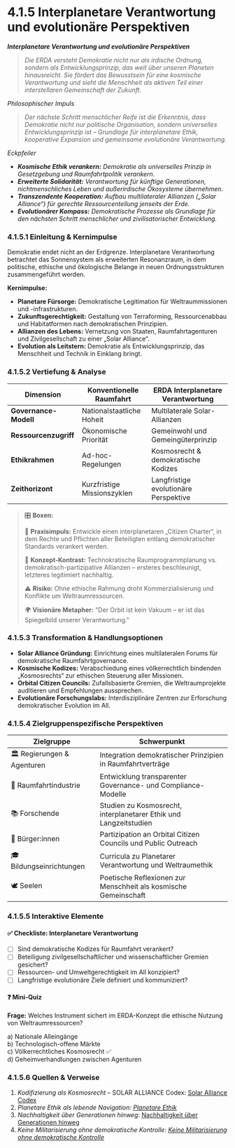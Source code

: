 # 4.1.5 Interplanetare Verantwortung und evolutionäre Perspektiven

_**Interplanetare Verantwortung und evolutionäre Perspektiven**_

> _Die ERDA versteht Demokratie nicht nur als irdische Ordnung, sondern als Entwicklungsprinzip, das weit über unseren Planeten hinausreicht. Sie fördert das Bewusstsein für eine kosmische Verantwortung und sieht die Menschheit als aktiven Teil einer interstellaren Gemeinschaft der Zukunft._

_Philosophischer Impuls_

> _Der nächste Schritt menschlicher Reife ist die Erkenntnis, dass Demokratie nicht nur politische Organisation, sondern universelles Entwicklungsprinzip ist – Grundlage für interplanetare Ethik, kooperative Expansion und gemeinsame evolutionäre Verantwortung._

_Eckpfeiler_

* _**Kosmische Ethik verankern:** Demokratie als universelles Prinzip in Gesetzgebung und Raumfahrtpolitik verankern._
* _**Erweiterte Solidarität:** Verantwortung für künftige Generationen, nichtmenschliches Leben und außerirdische Ökosysteme übernehmen._
* _**Transzendente Kooperation:** Aufbau multilateraler Allianzen („Solar Alliance“) für gerechte Ressourcenteilung jenseits der Erde._
* _**Evolutionärer Kompass:** Demokratische Prozesse als Grundlage für den nächsten Schritt menschlicher und zivilisatorischer Entwicklung._

### 4.1.5.1 Einleitung & Kernimpulse

Demokratie endet nicht an der Erdgrenze. Interplanetare Verantwortung betrachtet das Sonnensystem als erweiterten Resonanzraum, in dem politische, ethische und ökologische Belange in neuen Ordnungsstrukturen zusammengeführt werden.

**Kernimpulse:**

* **Planetare Fürsorge:** Demokratische Legitimation für Weltraummissionen und -infrastrukturen.
* **Zukunftsgerechtigkeit:** Gestaltung von Terraforming, Ressourcenabbau und Habitatformen nach demokratischen Prinzipien.
* **Allianzen des Lebens:** Vernetzung von Staaten, Raumfahrtagenturen und Zivilgesellschaft zu einer „Solar Alliance“.
* **Evolution als Leitstern:** Demokratie als Entwicklungsprinzip, das Menschheit und Technik in Einklang bringt.

### 4.1.5.2 Vertiefung & Analyse

| Dimension             | Konventionelle Raumfahrt    | ERDA Interplanetare Verantwortung     |
| --------------------- | --------------------------- | ------------------------------------- |
| **Governance-Modell** | Nationalstaatliche Hoheit   | Multilaterale Solar-Allianzen         |
| **Ressourcenzugriff** | Ökonomische Priorität       | Gemeinwohl und Gemeingüterprinzip     |
| **Ethikrahmen**       | Ad-hoc-Regelungen           | Kosmosrecht & demokratische Kodizes   |
| **Zeithorizont**      | Kurzfristige Missionszyklen | Langfristige evolutionäre Perspektive |

> 🎛️ **Boxen:**
>
> 📌 **Praxisimpuls:** Entwickle einen interplanetaren „Citizen Charter“, in dem Rechte und Pflichten aller Beteiligten entlang demokratischer Standards verankert werden.
>
> 🧠 **Konzept-Kontrast:** Technokratische Raumprogrammplanung vs. demokratisch-partizipative Allianzen – ersteres beschleunigt, letzteres legitimiert nachhaltig.
>
> ⚠️ **Risiko:** Ohne ethische Rahmung droht Kommerzialisierung und Konflikte um Weltraumressourcen.
>
> 🌍 **Visionäre Metapher:** "Der Orbit ist kein Vakuum – er ist das Spiegelbild unserer Verantwortung."

### 4.1.5.3 Transformation & Handlungsoptionen

* **Solar Alliance Gründung:** Einrichtung eines multilateralen Forums für demokratische Raumfahrtgovernance.
* **Kosmische Kodizes:** Verabschiedung eines völkerrechtlich bindenden „Kosmosrechts“ zur ethischen Steuerung aller Missionen.
* **Orbital Citizen Councils:** Zufallsbasierte Gremien, die Weltraumprojekte auditieren und Empfehlungen aussprechen.
* **Evolutionäre Forschungslabs:** Interdisziplinäre Zentren zur Erforschung demokratischer Evolution im All.

### 4.1.5.4 Zielgruppenspezifische Perspektiven

| Zielgruppe                  | Schwerpunkt                                                       |
| --------------------------- | ----------------------------------------------------------------- |
| 🏛️ Regierungen & Agenturen | Integration demokratischer Prinzipien in Raumfahrtverträge        |
| 🚀 Raumfahrtindustrie       | Entwicklung transparenter Governance- und Compliance-Modelle      |
| 📚 Forschende               | Studien zu Kosmosrecht, interplanetarer Ethik und Langzeitstudien |
| 🧍 Bürger:innen             | Partizipation an Orbital Citizen Councils und Public Outreach     |
| 🎓 Bildungseinrichtungen    | Curricula zu Planetarer Verantwortung und Weltraumethik           |
| 🕊️ Seelen                  | Poetische Reflexionen zur Menschheit als kosmische Gemeinschaft   |

### 4.1.5.5 Interaktive Elemente

#### ✅ Checkliste: Interplanetare Verantwortung

* [ ] Sind demokratische Kodizes für Raumfahrt verankert?
* [ ] Beteiligung zivilgesellschaftlicher und wissenschaftlicher Gremien gesichert?
* [ ] Ressourcen- und Umweltgerechtigkeit im All konzipiert?
* [ ] Langfristige evolutionäre Ziele definiert und kommuniziert?

#### ❓ Mini-Quiz

**Frage:** Welches Instrument sichert im ERDA-Konzept die ethische Nutzung von Weltraumressourcen?

a) Nationale Alleingänge\
b) Technologisch-offene Märkte\
c) Völkerrechtliches Kosmosrecht ✅\
d) Geheimverhandlungen zwischen Agenturen

### 4.1.5.6 Quellen & Verweise

1. _Kodifizierung als Kosmosrecht_ – SOLAR ALLIANCE Codex: [Solar Alliance Codex](../../9.-das-space-konzept/9.1-erda-codex-fur-kosmische-verantwortung/9.1.3-aufbau-einer-solar-alliance/9.1.3.1-kodifizierung-als-kosmosrecht.md)
2. _Planetare Ethik als lebende Navigation:_ [_Planetare Ethik_](../../9.-das-space-konzept/9.8-die-weitergabe-der-zivilisation-bildung-kultur-und-ethik-in-interplanetarer-zeit/9.8.3-planetare-ethik-als-lebende-navigation.md)
3. _Nachhaltigkeit über Generationen hinweg_: [Nachhaltigkeit über Generationen hinweg](../../9.-das-space-konzept/9.1-erda-codex-fur-kosmische-verantwortung/9.1.2-grundsatze/9.1.2.5-nachhaltigkeit-uber-generationen-hinweg.md)
4. _Keine Militarisierung ohne demokratische Kontrolle:_ [_Keine Militarisierung ohne demokratische Kontrolle_](../../9.-das-space-konzept/9.1-erda-codex-fur-kosmische-verantwortung/9.1.2-grundsatze/9.1.2.3-keine-militarisierung-ohne-demokratische-kontrolle.md)
